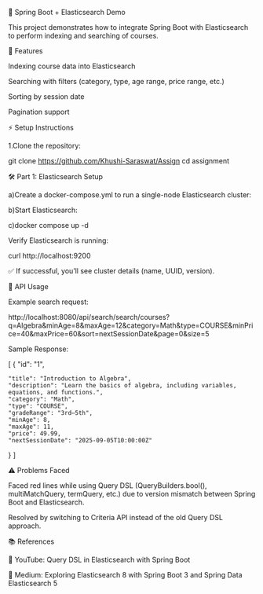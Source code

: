 📘 Spring Boot + Elasticsearch Demo

This project demonstrates how to integrate Spring Boot with Elasticsearch to perform indexing and searching of courses.

🚀 Features

Indexing course data into Elasticsearch

Searching with filters (category, type, age range, price range, etc.)

Sorting by session date

Pagination support

⚡ Setup Instructions

1.Clone the repository:

git clone https://github.com/Khushi-Saraswat/Assign
cd assignment


🛠 Part 1: Elasticsearch Setup

a)Create a docker-compose.yml to run a single-node Elasticsearch cluster:

b)Start Elasticsearch:

c)docker compose up -d


Verify Elasticsearch is running:

curl http://localhost:9200


✅ If successful, you’ll see cluster details (name, UUID, version).




📝 API Usage

Example search request:

http://localhost:8080/api/search/search/courses?q=Algebra&minAge=8&maxAge=12&category=Math&type=COURSE&minPrice=40&maxPrice=60&sort=nextSessionDate&page=0&size=5

Sample Response:

[
  {
    "id": "1",
    
    "title": "Introduction to Algebra",
    "description": "Learn the basics of algebra, including variables, equations, and functions.",
    "category": "Math",
    "type": "COURSE",
    "gradeRange": "3rd–5th",
    "minAge": 8,
    "maxAge": 11,
    "price": 49.99,
    "nextSessionDate": "2025-09-05T10:00:00Z"
  }
]

⚠️ Problems Faced

Faced red lines while using Query DSL (QueryBuilders.bool(), multiMatchQuery, termQuery, etc.) due to version mismatch between Spring Boot and Elasticsearch.

Resolved by switching to Criteria API instead of the old Query DSL approach.

📚 References

🔗 YouTube: Query DSL in Elasticsearch with Spring Boot

🔗 Medium: Exploring Elasticsearch 8 with Spring Boot 3 and Spring Data Elasticsearch 5


